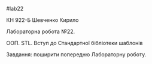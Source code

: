 #lab22

КН 922-Б Шевченко Кирило

Лабораторна робота №22. 

ООП. STL. Вступ до Стандартної бібліотеки
шаблонів

Завдання: поширити попередню Лабораторну роботу.
